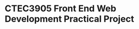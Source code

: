 <!DOCTYPE html>
<html lang="en">

<h1>CTEC3905 Front End Web Development Practical Project</h1>

</html>